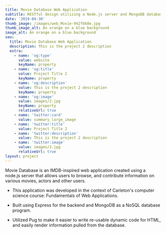 ```yaml
---
title: Movie Database Web Application
subtitle: RESTful design utilizing a Node.js server and MongoDB database
date: '2019-04-30'
thumb_image: /images/web_Movie-942fb68e.jpg
thumb_image_alt: An orange on a blue background
image_alt: An orange on a blue background
seo:
  title: Movie Database Web Application
  description: This is the project 2 description
  extra:
    - name: 'og:type'
      value: website
      keyName: property
    - name: 'og:title'
      value: Project Title 2
      keyName: property
    - name: 'og:description'
      value: This is the project 2 description
      keyName: property
    - name: 'og:image'
      value: images/2.jpg
      keyName: property
      relativeUrl: true
    - name: 'twitter:card'
      value: summary_large_image
    - name: 'twitter:title'
      value: Project Title 2
    - name: 'twitter:description'
      value: This is the project 2 description
    - name: 'twitter:image'
      value: images/2.jpg
      relativeUrl: true
layout: project
---
```

Movie Database is an IMDB-inspired web application created using a node.js server that allows users to browse, and contribute information on various movies, actors and other users. 

*   This application was developed in the context of Carleton's computer science course: Fundamentals of Web Applications.

*   Built using Express for the backend and MongoDB as a NoSQL database program.

*   Utilized Pug to make it easier to write re-usable dynamic code for HTML, and easily render information pulled from the database.



